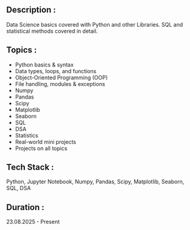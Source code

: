 ## Description :
Data Science basics covered with Python and other Libraries. SQL and statistical methods covered in detail.

## Topics :
* Python basics & syntax
* Data types, loops, and functions
* Object-Oriented Programming (OOP)
* File handling, modules & exceptions
* Numpy
* Pandas
* Scipy
* Matplotlib
* Seaborn
* SQL
* DSA
* Statistics
* Real-world mini projects
* Projects on all topics

## Tech Stack :
Python, Jupyter Notebook, Numpy, Pandas, Scipy, Matplotlib, Seaborn, SQL, DSA

## Duration :
23.08.2025 - Present